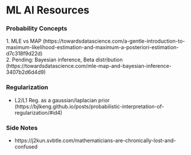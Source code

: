 <H1> ML AI Resources </H1>

<H3> Probability Concepts </H3>
1. MLE vs MAP (https://towardsdatascience.com/a-gentle-introduction-to-maximum-likelihood-estimation-and-maximum-a-posteriori-estimation-d7c318f9d22d) <br>
2. Pending: Bayesian inference, Beta distribution (https://towardsdatascience.com/mle-map-and-bayesian-inference-3407b2d6d4d9)


<H3> Regularization </H3>
<ul> 
<li>L2/L1 Reg. as a gaussian/laplacian prior (https://bjlkeng.github.io/posts/probabilistic-interpretation-of-regularization/#id4) </li>
  
</ul>


<H3> Side Notes </H3>

<ul> 
  <li> https://j2kun.svbtle.com/mathematicians-are-chronically-lost-and-confused </li>
  
 </ul>

